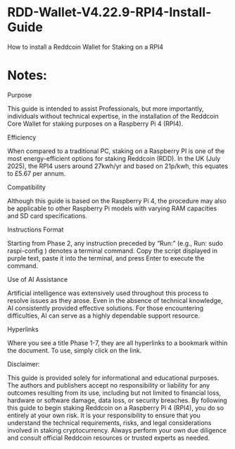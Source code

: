 # RDD-Wallet-V4.22.9-RPI4-Install-Guide
How to install a Reddcoin Wallet for Staking on a RPI4
# Notes:
Purpose

This guide is intended to assist Professionals, but more importantly, individuals without technical expertise, in the installation of the Reddcoin Core Wallet for staking purposes on a Raspberry Pi 4 (RPI4).

Efficiency

When compared to a traditional PC, staking on a Raspberry PI is one of the most energy-efficient options for staking Reddcoin (RDD). In the UK (July 2025), the RPI4 users around 27kwh/yr and based on 21p/kwh, this equates to £5.67 per annum.

Compatibility

Although this guide is based on the Raspberry Pi 4, the procedure may also be applicable to other Raspberry Pi models with varying RAM capacities and SD card specifications.

Instructions Format

Starting from Phase 2, any instruction preceded by “Run:” (e.g.,
Run: sudo raspi-config ) denotes a terminal command. Copy the script displayed in purple text, paste it into the terminal, and press Enter to execute the command.

Use of AI Assistance

Artificial intelligence was extensively used throughout this process to resolve issues as they arose. Even in the absence of technical knowledge, AI consistently provided effective solutions. For those encountering difficulties, AI can serve as a highly dependable support resource.

Hyperlinks

Where you see a title Phase 1-7, they are all hyperlinks to a bookmark within the document. To use, simply click on the link.

Disclaimer:

This guide is provided solely for informational and educational purposes. The authors and publishers accept no responsibility or liability for any outcomes resulting from its use, including but not limited to financial loss, hardware or software damage, data loss, or security breaches. By following this guide to begin staking Reddcoin on a Raspberry Pi 4 (RPI4), you do so entirely at your own risk. It is your responsibility to ensure that you understand the technical requirements, risks, and legal considerations involved in staking cryptocurrency. Always perform your own due diligence and consult official Reddcoin resources or trusted experts as needed.

